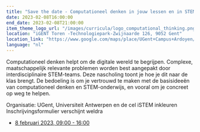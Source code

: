 ```yaml
---
title: "Save the date - Computationeel denken in jouw lessen en in STEM"
date: 2023-02-08T16:00:00
end_date: 2023-02-08T21:00:00
item_theme_logo_url: "/images/curricula/logo_computational_thinking.png"
location: "iGENT Toren -Technologiepark-Zwijnaarde 126, 9052 Gent"
location_link: "https://www.google.com/maps/place/UGent+Campus+Ardoyen/@51.012913,3.7057918,17z/data=!3m1!4b1!4m5!3m4!1s0x47c373be39a859d5:0xc08cb4a2a7706ed4!8m2!3d51.012913!4d3.7079805"
language: "nl"
---
```


Computationeel denken helpt om de digitale wereld te begrijpen. Complexe, maatschappelijk relevante problemen worden best aangepakt door interdisciplinaire STEM-teams. 
Deze nascholing toont je hoe je dit naar de klas brengt. De bedoeling is om je vertrouwd te maken met de basisideeën van computationeel denken en STEM-onderwijs, 
en vooral om je concreet op weg te helpen.

Organisatie: UGent, Universiteit Antwerpen en de cel iSTEM inkleuren
Inschrijvingsformulier verschijnt weldra

- [8 februari 2023, 09:00 - 16:00](https://forms.gle/KZp2VUaaLYUz9S6U8)
